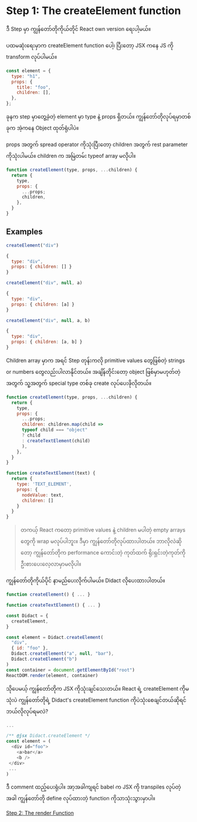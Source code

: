 # Step 1: The createElement function

ဒီ Step မှာ ကျွန်တော်တိုကိုယ်တိုင် React own version ရေးပါ့မယ်။

ပထမဆုံးရေးမှာက createElement function ပေါ့၊ ပြီးတော့ JSX ကနေ JS ကို transform လုပ်ပါမယ်။

```js
const element = {
  type: "h1",
  props: {
    title: "foo",
    children: [],
  },
};
```

ခုနက step မှာတွေ့ခဲ့တဲ့ element မှာ type နဲ့ props ရှိတယ်။ ကျွန်တော်တိုလုပ်ရမှာတစ်ခုက အဲ့ကနေ Object ထုတ်ရုံပါပဲ။

props အတွက် spread operator ကိုသုံးပြီးတော့ children အတွက် rest parameter ကိုသုံးပါမယ်။ children က အမြဲတမ်း typeof array မလိုပါ။

```js
function createElement(type, props, ...children) {
  return {
    type,
    props: {
      ...props;
      children,
    },
  }
}
```

## Examples

```js
createElement("div")

{
  type: "div",
  props: { children: [] }
}
```

```js
createElement("div", null, a)

{
  type: "div",
  props: { children: [a] }
}
```

```js
createElement("div", null, a, b)

{
  type: "div",
  props: { children: [a, b] }
}
```

Children array မှာက အရင် Step တုန်းကလို primitive values တွေဖြစ်တဲ့ strings or numbers တွေလည်းပါလာနိုင်တယ်။ အချိန်တိုင်းတော့ object ဖြစ်မှာမဟုတ်တဲ့အတွက် သူ့အတွက် special type တစ်ခု create လုပ်ပေးဖိုလိုတယ်။

```js
function createElement(type, props, ...children) {
  return {
    type,
    props: {
      ...props;
      children: children.map(child =>
      typeof child === "object"
      ? child
      : createTextElement(child)
      ),
    },
  }
}

function createTextElement(text) {
  return {
    type: 'TEXT_ELEMENT',
    props: {
      nodeValue: text,
      children: []
    }
  }
}
```

> တကယ့် React ကတော့ primitive values နဲ့ children မပါတဲ့ empty arrays တွေကို wrap မလုပ်ပါဘူး။ ဒီမှာ ကျွန်တော်တိုလုပ်ထားပါတယ်။ ဘာလိုလဲဆိုတော့ ကျွန်တော်တိုက performance ကောင်းတဲ့ ကုတ်ထက် ရိုးရှင်းတဲ့ကုတ်ကို ဦးစားပေးလေ့လာမှာမလိုပါ။

ကျွန်တော်တိုကိုယ်ပိုင် နာမည်ပေးလိုက်ပါမယ်။ Didact လိုပေးထားပါတယ်။

```js
function createElement() { ... }

function createTextElement() { ... }

const Didact = {
  createElement,
}

const element = Didact.createElement(
  "div",
  { id: "foo" },
  Didact.createElement("a", null, "bar"),
  Didact.createElement("b")
)
const container = document.getElementById("root")
ReactDOM.render(element, container)

```

သိုပေမယ့် ကျွန်တော်တိုက JSX ကိုသုံးချင်သေးတယ်။ React ရဲ့ createElement ကိုမသုံးပဲ ကျွန်တော်တိုရဲ့ Didact's createElement function ကိုပဲသုံးစေချင်တယ်ဆိုရင် ဘယ်လိုလုပ်ရမလဲ?

```js
...

/** @jsx Didact.createElement */
const element = (
  <div id="foo">
    <a>bar</a>
    <b />
 </div>
 ...
)
```
ဒီ comment ထည့်ပေးရုံပါ။ အာ့အခါကျရင် babel က JSX ကို transpiles လုပ်တဲ့အခါ ကျွန်တော်တို define လုပ်ထားတဲ့ function ကိုသာသုံးသွားမှာပါ။

[Step 2: The render Function](https://github.com/nayyaung9/build-your-own-react-burmese/blob/main/2-step.md)
